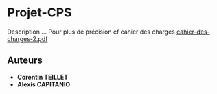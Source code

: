 # Projet-CPS

Description ...
Pour plus de précision cf cahier des charges [cahier-des-charges-2.pdf](http://www-master.ufr-info-p6.jussieu.fr/2020/spip.php?action=acceder_document&arg=25173&cle=86de48c26ba3e10584baea9a782e653dbd1c6aa9&file=pdf%2Fcahier-des-charges-2.pdf)

## Auteurs
* **Corentin TEILLET** 
* **Alexis CAPITANIO**
